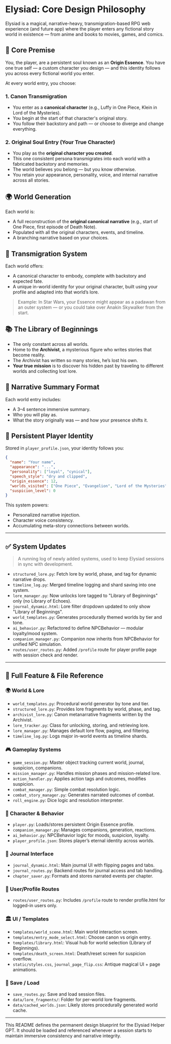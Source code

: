 # Elysiad: Core Design Philosophy

Elysiad is a magical, narrative-heavy, transmigration-based RPG web experience (and future app) where the player enters any fictional story world in existence — from anime and books to movies, games, and comics.

## 🧬 Core Premise
You, the player, are a persistent soul known as an **Origin Essence**. You have one true self — a custom character you design — and this identity follows you across every fictional world you enter.

At every world entry, you choose:

### 1. Canon Transmigration
- You enter as a **canonical character** (e.g., Luffy in One Piece, Klein in Lord of the Mysteries).
- You begin at the start of that character's original story.
- You follow their backstory and path — or choose to diverge and change everything.

### 2. Original Soul Entry (Your True Character)
- You play as the **original character you created**.
- This one consistent persona transmigrates into each world with a fabricated backstory and memories.
- The world believes you belong — but you know otherwise.
- You retain your appearance, personality, voice, and internal narrative across all stories.

## 🌍 World Generation
Each world is:
- A full reconstruction of the **original canonical narrative** (e.g., start of One Piece, first episode of Death Note).
- Populated with all the original characters, events, and timeline.
- A branching narrative based on your choices.

## 🧠 Transmigration System
Each world offers:
- A canonical character to embody, complete with backstory and expected fate.
- A unique in-world identity for your original character, built using your profile and adapted into that world’s lore.

> Example: In Star Wars, your Essence might appear as a padawan from an outer system — or you could take over Anakin Skywalker from the start.

## 📚 The Library of Beginnings
- The only constant across all worlds.
- Home to the **Archivist**, a mysterious figure who writes stories that become reality.
- The Archivist has written so many stories, he’s lost his own.
- **Your true mission** is to discover his hidden past by traveling to different worlds and collecting lost lore.

## 📜 Narrative Summary Format
Each world entry includes:
- A 3–4 sentence immersive summary.
- Who you will play as.
- What the story originally was — and how your presence shifts it.

## 🧩 Persistent Player Identity
Stored in `player_profile.json`, your identity follows you:
```json
{
  "name": "Your name",
  "appearance": "...",
  "personality": ["loyal", "cynical"],
  "speech_style": "dry and clipped",
  "origin_essence": 12,
  "worlds_visited": ["One Piece", "Evangelion", "Lord of the Mysteries"],
  "suspicion_level": 0
}
```

This system powers:
- Personalized narrative injection.
- Character voice consistency.
- Accumulating meta-story connections between worlds.

---

## ✅ System Updates

> A running log of newly added systems, used to keep Elysiad sessions in sync with development.

- `structured_lore.py`: Fetch lore by world, phase, and tag for dynamic narrative drops.
- `timeline_log.py`: Merged timeline logging and shard saving into one system.
- `lore_manager.py`: Now unlocks lore tagged to "Library of Beginnings" only (no Library of Echoes).
- `journal_dynamic.html`: Lore filter dropdown updated to only show "Library of Beginnings".
- `world_templates.py`: Generates procedurally themed worlds by tier and tone.
- `ai_behavior.py`: Refactored to define NPCBehavior — modular loyalty/mood system.
- `companion_manager.py`: Companion now inherits from NPCBehavior for unified NPC simulation.
- `routes/user_routes.py`: Added `/profile` route for player profile page with session check and render.

---

## 🧩 Full Feature & File Reference

### 🌍 World & Lore
- `world_templates.py`: Procedural world generator by tone and tier.
- `structured_lore.py`: Provides lore fragments by world, phase, and tag.
- `archivist_lore.py`: Canon metanarrative fragments written by the Archivist.
- `lore_tracker.py`: Class for unlocking, storing, and retrieving lore.
- `lore_manager.py`: Manages default lore flow, paging, and filtering.
- `timeline_log.py`: Logs major in-world events as timeline shards.

### 🎮 Gameplay Systems
- `game_session.py`: Master object tracking current world, journal, suspicion, companions.
- `mission_manager.py`: Handles mission phases and mission-related lore.
- `action_handler.py`: Applies action tags and outcomes, modifies suspicion.
- `combat_manager.py`: Simple combat resolution logic.
- `combat_story_manager.py`: Generates narrated outcomes of combat.
- `roll_engine.py`: Dice logic and resolution interpreter.

### 🧠 Character & Behavior
- `player.py`: Loads/stores persistent Origin Essence profile.
- `companion_manager.py`: Manages companions, generation, reactions.
- `ai_behavior.py`: NPCBehavior logic for moods, suspicion, loyalty.
- `player_profile.json`: Stores player’s eternal identity across worlds.

### 📖 Journal Interface
- `journal_dynamic.html`: Main journal UI with flipping pages and tabs.
- `journal_routes.py`: Backend routes for journal access and tab handling.
- `chapter_saver.py`: Formats and stores narrated events per chapter.

### 👤 User/Profile Routes
- `routes/user_routes.py`: Includes `/profile` route to render profile.html for logged-in users only.

### 🏛️ UI / Templates
- `templates/world_scene.html`: Main world interaction screen.
- `templates/entry_mode_select.html`: Choose canon vs origin entry.
- `templates/library.html`: Visual hub for world selection (Library of Beginnings).
- `templates/death_screen.html`: Death/reset screen for suspicion overflow.
- `static/styles.css`, `journal_page_flip.css`: Antique magical UI + page animations.

### 💾 Save / Load
- `save_routes.py`: Save and load session files.
- `data/lore_fragments/`: Folder for per-world lore fragments.
- `data/cached_worlds.json`: Likely stores procedurally generated world cache.

---

This README defines the permanent design blueprint for the Elysiad Helper GPT. It should be loaded and referenced whenever a session starts to maintain immersive consistency and narrative integrity.